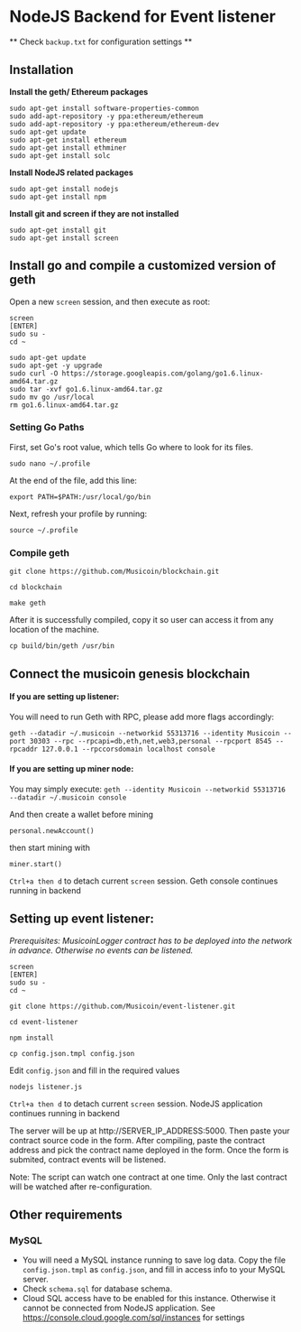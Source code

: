 NodeJS Backend for Event listener
================

** Check `backup.txt` for configuration settings **


## Installation


**Install the geth/ Ethereum packages**

```
sudo apt-get install software-properties-common
sudo add-apt-repository -y ppa:ethereum/ethereum
sudo add-apt-repository -y ppa:ethereum/ethereum-dev
sudo apt-get update
sudo apt-get install ethereum
sudo apt-get install ethminer
sudo apt-get install solc
```

**Install NodeJS related packages**

```
sudo apt-get install nodejs
sudo apt-get install npm
```

**Install git and screen if they are not installed**

```
sudo apt-get install git
sudo apt-get install screen
```


## Install go and compile a customized version of geth

Open a new `screen` session, and then execute as root:
```
screen
[ENTER]
sudo su -
cd ~
```

```
sudo apt-get update
sudo apt-get -y upgrade
sudo curl -O https://storage.googleapis.com/golang/go1.6.linux-amd64.tar.gz
sudo tar -xvf go1.6.linux-amd64.tar.gz
sudo mv go /usr/local
rm go1.6.linux-amd64.tar.gz
```

### Setting Go Paths

First, set Go's root value, which tells Go where to look for its files.

`sudo nano ~/.profile`

At the end of the file, add this line:

`export PATH=$PATH:/usr/local/go/bin`

Next, refresh your profile by running:

`source ~/.profile`


### Compile geth

`git clone https://github.com/Musicoin/blockchain.git`

`cd blockchain`

`make geth`

After it is successfully compiled, copy it so user can access it from any location of the machine.

`cp build/bin/geth /usr/bin`





## Connect the musicoin genesis blockchain

#### If you are setting up listener:

You will need to run Geth with RPC, please add more flags accordingly:

`geth --datadir ~/.musicoin --networkid 55313716 --identity Musicoin --port 30303 --rpc --rpcapi=db,eth,net,web3,personal --rpcport 8545 --rpcaddr 127.0.0.1 --rpccorsdomain localhost console`

#### If you are setting up miner node:

You may simply execute:
`geth --identity Musicoin --networkid 55313716 --datadir ~/.musicoin console`

And then create a wallet before mining

`personal.newAccount()`

then start mining with

`miner.start()`

`Ctrl+a then d` to detach current `screen` session. Geth console continues running in backend


## Setting up event listener:

_Prerequisites: MusicoinLogger contract has to be deployed into the network in advance. Otherwise no events can be listened._

```
screen
[ENTER]
sudo su -
cd ~
```

`git clone https://github.com/Musicoin/event-listener.git`

`cd event-listener`

`npm install`

`cp config.json.tmpl config.json`

Edit `config.json`  and fill in the required values

`nodejs listener.js`

`Ctrl+a then d` to detach current `screen` session. NodeJS application continues running in backend

The server will be up at http://SERVER_IP_ADDRESS:5000. Then paste your contract source code in the form. After compiling, paste the contract address and pick the contract name deployed in the form. Once the form is submited, contract events will be listened.

Note: The script can watch one contract at one time. Only the last contract will be watched after re-configuration.


## Other requirements

### MySQL
- You will need a MySQL instance running to save log data. Copy the file `config.json.tmpl` as `config.json`, and fill in access info to your MySQL server.
- Check `schema.sql` for database schema.
- Cloud SQL access have to be enabled for this instance. Otherwise it cannot be connected from NodeJS application. See https://console.cloud.google.com/sql/instances for settings
